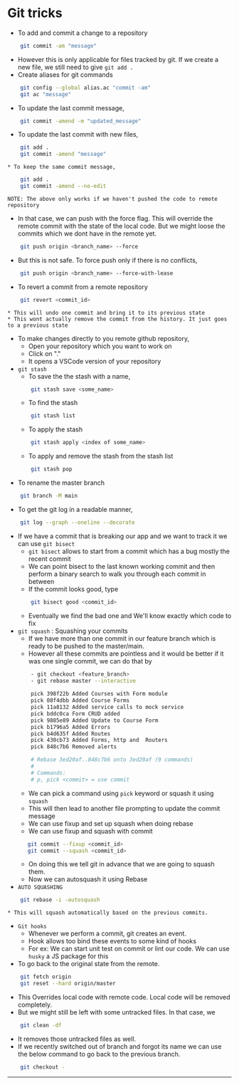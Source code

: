 # Git tricks

* To add and commit a change to a repository
```bash
    git commit -am "message"
```
* However this is only applicable for files tracked by git. If we create a new file, we still need to give `git add .`
* Create aliases for git commands
```bash
    git config --global alias.ac "commit -am"
    git ac "message"
```
* To update the last commit message,
```bash
    git commit -amend -m "updated_message"
```
* To update the last commit with new files,
```bash
    git add .
    git commit -amend "message"
```
    * To keep the same commit message,
```bash
    git add .
    git commit -amend --no-edit
```
`NOTE: The above only works if we haven't pushed the code to remote repository`
* In that case, we can push with the force flag. This will override the remote commit with the state of the local code. But we might loose the commits which we dont have in the remote yet.
```bash
    git push origin <branch_name> --force
```
* But this is not safe. To force push only if there is no conflicts, 
```bash
    git push origin <branch_name> --force-with-lease
```
* To revert a commit from a remote repository
```bash
    git revert <commit_id>
```
    * This will undo one commit and bring it to its previous state
    * This wont actually remove the commit from the history. It just goes to a previous state
* To make changes directly to you remote github repository, 
    * Open your repository which you want to work on
    * Click on "."
    * It opens a VSCode version of your repository
* `git stash`
    * To save the the stash with a name, 
    ```bash
        git stash save <some_name>
    ```
    * To find the stash
    ```bash
        git stash list
    ```
    * To apply the stash
    ```bash
        git stash apply <index of some_name>
    ```
    * To apply and remove the stash from the stash list
    ```bash
        git stash pop
    ```
* To rename the master branch
```bash
    git branch -M main
```
* To get the git log in a readable manner,
```bash
    git log --graph --oneline --decorate
```
* If we have a commit that is breaking our app and we want to track it we can use `git bisect`
    * `git bisect` allows to start from a commit which has a bug mostly the recent commit
    * We can point bisect to the last known working commit and then perform a binary search to walk you through each commit in between
    * If the commit looks good, type 
    ```bash
        git bisect good <commit_id>
    ```
    * Eventually we find the bad one and We'll know exactly which code to fix
* `git squash` : Squashing your commits
    * If we have more than one commit in our feature branch which is ready to be pushed to the master/main.
    * However all these commits are pointless and it would be better if it was one single commit, we can do that by
    ```bash
        - git checkout <feature_branch>
        - git rebase master --interactive
        
        pick 398f22b Added Courses with Form module
        pick 08f4dbb Added Course Forms
        pick 11a8132 Added service calls to mock service
        pick bddc0ca Form CRUD added
        pick 9885e89 Added Update to Course Form
        pick b1796a5 Added Errors
        pick b4d635f Added Routes
        pick 430cb73 Added Forms, http and  Routers
        pick 848c7b6 Removed alerts

        # Rebase 3ed20af..848c7b6 onto 3ed20af (9 commands)
        #
        # Commands:
        # p, pick <commit> = use commit
    ```
    * We can pick a command using `pick` keyword or squash it using `squash`
    * This will then lead to another file prompting to update the commit message
    * We can use fixup and set up squash when doing rebase
    * We can use fixup and squash with commit 
     ```bash
        git commit --fixup <commit_id>
        git commit --squash <commit_id>
    ```
    * On doing this we tell git in advance that we are going to squash them.
    * Now we can autosquash it using Rebase
* `AUTO SQUASHING`
```bash
    git rebase -i -autosquash    
```
    * This will squash automatically based on the previous commits.
* `Git hooks`
    * Whenever we perform a commit, git creates an event.
    * Hook allows too bind these events to some kind of hooks
    * For ex: We can start unit test on commit or lint our code. We can use `husky` a JS package for this
* To go back to the original state from the remote.
```bash
    git fetch origin
    git reset --hard origin/master  
```
* This Overrides local code with remote code. Local code will be removed completely.
* But we might still be left with some untracked files. In that case, we 
```bash
    git clean -df
```
* It removes those untracked files as well.
* If we recently switched out of branch and forgot its name we can use the below command to go back to the previous branch.
```bash
    git checkout -
```

-- -

    